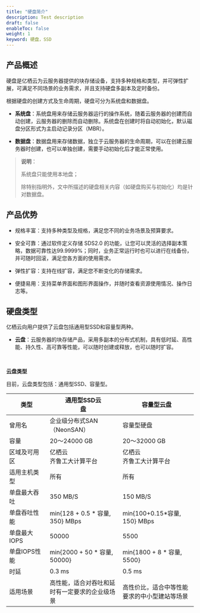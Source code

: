 ```yaml
---
title: "硬盘简介"
description: Test description
draft: false
enableToc: false
weight: 1
keyword: 硬盘，SSD
---
```


## 产品概述

硬盘是亿栖云为云服务器提供的块存储设备，支持多种规格和类型，并可弹性扩展，可满足不同场景的业务需求，并且支持硬盘多副本及定时备份。

根据硬盘的创建方式及生命周期，硬盘可分为系统盘和数据盘。

- **系统盘**：系统盘用来存储云服务器运行的操作系统，随着云服务器的创建而自动创建，云服务器的删除而自动删除。系统盘在创建时将自动初始化，默认磁盘分区形式为主启动记录分区（MBR）。

- **数据盘**：数据盘用来存储数据，独立于云服务器的生命周期，可以在创建云服务器时创建，也可以单独创建，需要手动初始化后才能正常使用。

> **说明**：
>
> 系统盘只能使用本地盘；
>
> 除特别指明外，文中所描述的硬盘相关内容（如硬盘购买与初始化）均是针对数据盘。

## 产品优势

- 规格丰富：支持多种类型及规格，满足您不同的业务场景及预算要求。

- 安全可靠：通过软件定义存储 SDS2.0 的功能，让您可以灵活的选择副本策略，数据可靠性达99.9999%；同时，业务正常运行时也可以进行在线备份，并可随时回滚，满足您各方面的使用需求。
- 弹性扩容：支持在线扩容，满足您不断变化的存储需求。
- 便捷易用：支持菜单界面和图形界面操作，并随时查看资源使用情况、操作日志等。

## 硬盘类型

亿栖云向用户提供了云盘包括通用型SSD和容量型两种。

- **云盘**：云服务器的块存储产品，采用多副本的分布式机制，具有低时延、高性能、持久性、高可靠等性能，可以随时创建或释放，也可以随时扩容。


</br>

**云盘类型**

目前，云盘类型包括：通用型SSD、容量型。

| <span style="display:inline-block;width:90px">类型</span> | <span style="display:inline-block;width:110px">通用型SSD云盘</span> | <span style="display:inline-block;width:110px">容量型云盘</span> |
| --------------------------------------------------------- | ------------------------------------------------------------ | ------------------------------------------------------------ | 
| 曾用名                                                    | 企业级分布式SAN（NeonSAN）                                   | 容量型硬盘                                                   | -                                                      |
| 容量                                                      | 20～24000 GB                                                 | 20～32000 GB                                                 | 
| 区域及可用区                                     |  亿栖云<br/>齐鲁工大计算平台 |  亿栖云<br/>齐鲁工大计算平台 | 
| 适用主机类型                                              | 所有                                                         | 所有                                                         | 
| 单盘最大吞吐                                              | 350 MB/S                                                     | 150 MB/S                                                     | 
| 单盘吞吐性能                                              | min{128 + 0.5 * 容量, 350} MBps                              | min{100+0.15*容量, 150} MBps                                 | 
| 单盘最大IOPS                                              | 50000                                                        | 5500                                                         | 
| 单盘IOPS性能                                              | min{2000 + 50 * 容量, 50000}                                 | min{1800 + 8 * 容量, 5500}                                   | 
| 时延                                                      | 0.3 ms                                                       | 0.5 ms                                                       | 
| 适用场景                                                  | 高性能，适合对吞吐和延时有一定要求的企业级场景               | 高性价比，适合中等性能要求的中小型建站等场景                 | 
